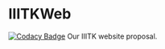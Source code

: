 # IIITKWeb
[![Codacy Badge](https://api.codacy.com/project/badge/Grade/7f1e870b0e0141aaa683bcf767ab1668)](https://www.codacy.com?utm_source=github.com&amp;utm_medium=referral&amp;utm_content=Ayush-Rawal/IIITKWeb&amp;utm_campaign=Badge_Grade)
Our IIITK website proposal.

